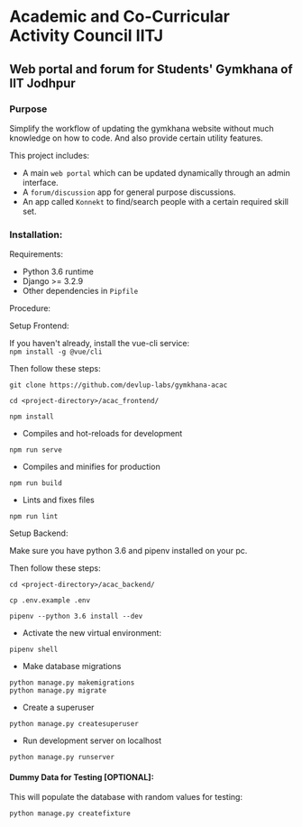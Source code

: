 # Academic and Co-Curricular Activity Council IITJ

## Web portal and forum for Students' Gymkhana of IIT Jodhpur

### Purpose

Simplify the workflow of updating the gymkhana website without much knowledge on how to code. And also provide certain utility features.

This project includes:

- A main `web portal` which can be updated dynamically through an admin interface.
- A `forum/discussion` app for general purpose discussions.
- An app called `Konnekt` to find/search people with a certain required skill set.

### Installation:

Requirements:

- Python 3.6 runtime
- Django >= 3.2.9
- Other dependencies in `Pipfile`

Procedure:

Setup Frontend:

If you haven't already, install the vue-cli service:  
`npm install -g @vue/cli`

Then follow these steps:

```
git clone https://github.com/devlup-labs/gymkhana-acac

cd <project-directory>/acac_frontend/

npm install
```

- Compiles and hot-reloads for development

```
npm run serve
```

- Compiles and minifies for production

```
npm run build
```

- Lints and fixes files

```
npm run lint
```

Setup Backend:

Make sure you have python 3.6 and pipenv installed on your pc.

Then follow these steps:

```
cd <project-directory>/acac_backend/

cp .env.example .env
```

```
pipenv --python 3.6 install --dev
```

- Activate the new virtual environment:

```
pipenv shell
```

- Make database migrations

```
python manage.py makemigrations
python manage.py migrate
```

- Create a superuser

```
python manage.py createsuperuser
```

- Run development server on localhost

```
python manage.py runserver
```

#### Dummy Data for Testing [OPTIONAL]:

This will populate the database with random values for testing:

```
python manage.py createfixture
```
